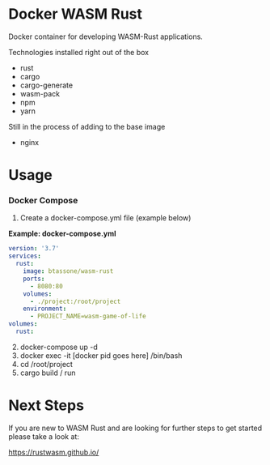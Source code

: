# Docker WASM Rust

Docker container for developing WASM-Rust applications.

Technologies installed right out of the box

* rust
* cargo
* cargo-generate
* wasm-pack
* npm
* yarn

Still in the process of adding to the base image

* nginx

# Usage

### Docker Compose

1. Create a docker-compose.yml file (example below)

**Example: docker-compose.yml**

```yml
version: '3.7'
services:
  rust:
    image: btassone/wasm-rust
    ports:
      - 8080:80
    volumes:
      - ./project:/root/project
    environment:
      - PROJECT_NAME=wasm-game-of-life
volumes:
  rust:
```

2. docker-compose up -d
3. docker exec -it [docker pid goes here] /bin/bash
4. cd /root/project
5. cargo build / run

# Next Steps

If you are new to WASM Rust and are looking for further steps to get started
please take a look at:

https://rustwasm.github.io/
